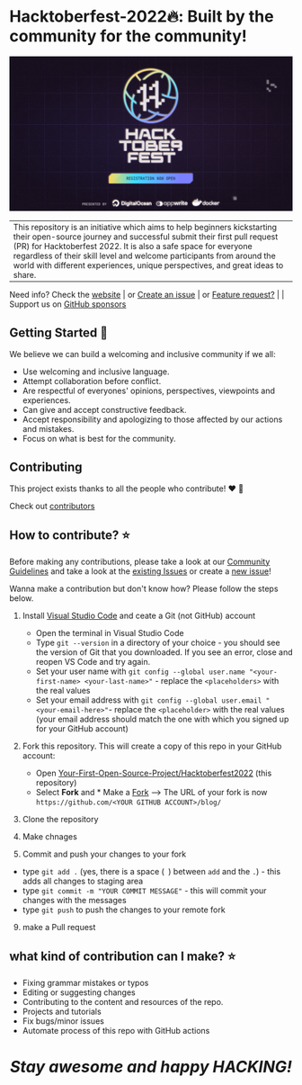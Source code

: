 # Hacktoberfest-2022🔥: Built by the community for the community!

![fork repository](https://github.com/Bennykillua/Hacktoberfest2022/blob/main/images/HackToberFest.PNG)

<table>
<tr>
<td>
  This repository is an initiative which aims to help beginners kickstarting their open-source journey and successful submit their first pull request (PR) for Hacktoberfest 2022. It is also a safe space for everyone regardless of their skill level and welcome participants from around the world with different experiences, unique perspectives, and great ideas to share.
</td>
</tr>
</table>

Need info? Check the [website](https://hacktoberfest2022.netlify.app/)
| or [Create an issue](https://github.com/Your-First-Open-Source-Project/Hacktoberfest2022/issues/new)
| or [Feature request?](https://github.com/Your-First-Open-Source-Project/Hacktoberfest2022/issues/new)
| | Support us on [GitHub sponsors](https://github.com/sponsors/melvincwng)

## Getting Started 🥳

We believe we can build a welcoming and inclusive community if we all:
- Use welcoming and inclusive language.
- Attempt collaboration before conflict.
- Are respectful of everyones' opinions, perspectives, viewpoints and experiences.
- Can give and accept constructive feedback.
- Accept responsibility and apologizing to those affected by our actions and mistakes.
- Focus on what is best for the community.


## Contributing
This project exists thanks to all the people who contribute! ❤️ 💙

Check out [contributors](https://hacktoberfest2022.netlify.app/contributors)

## How to contribute? ⭐ 

Before making any contributions, please take a look at our [Community Guidelines](https://hacktoberfest2022.netlify.app/community-guidelines) and take a look at the [existing Issues](https://github.com/Your-First-Open-Source-Project/Hacktoberfest2022/issues) or create a [new issue](https://github.com/Your-First-Open-Source-Project/Hacktoberfest2022/issues/new)!

Wanna make a contribution but don't know how? Please follow the steps below.

1. Install [Visual Studio Code](https://code.visualstudio.com/) and ceate a Git (not GitHub) account

   * Open the terminal in Visual Studio Code
   * Type `git --version` in a directory of your choice - you should see the version of Git that you downloaded. If you see an error, close and reopen VS Code and try again.
   * Set your user name with 
   `git config --global user.name "<your-first-name> <your-last-name>"` - replace the `<placeholders>` with the real values
   * Set your email address with 
   `git config --global user.email "<your-email-here>"`- replace the `<placeholder>` with the real values (your email address should match the one with which you signed up for your GitHub account)

1.  Fork this repository. This will create a copy of this repo in your GitHub account:

    * Open [Your-First-Open-Source-Project/Hacktoberfest2022](https://github.com/Your-First-Open-Source-Project/Hacktoberfest2022) (this repository)
    * Select **Fork** and  * Make a [Fork](https://github.com/Your-First-Open-Source-Project/Hacktoberfest2022/fork) --> The URL of your fork is now `https://github.com/<YOUR GITHUB ACCOUNT>/blog/`

1. Clone the repository
2. Make chnages 
3. Commit and push your changes to your fork
* type `git add .` (yes, there is a space (` `) between `add` and the `.`) - this adds all changes to staging area
* type `git commit -m "YOUR COMMIT MESSAGE"` - this will commit your changes with the messages
* type `git push` to push the changes to your remote fork

9. make a Pull request

## what kind of contribution can I make? ⭐

- Fixing grammar mistakes or typos
- Editing or suggesting changes
- Contributing to the content and resources of the repo.
- Projects and tutorials
- Fix bugs/minor issues
- Automate process of this repo with GitHub actions


<h1 align='center'><i>Stay awesome and happy HACKING!</i></h1>

